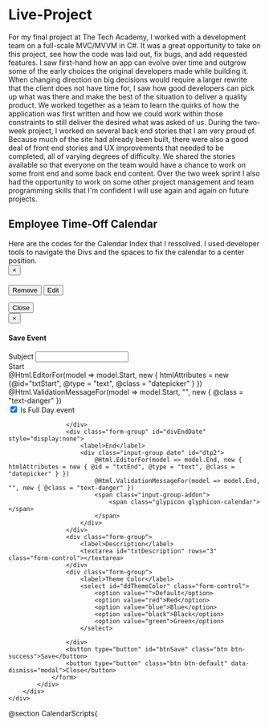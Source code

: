 # Live-Project
For my final project at The Tech Academy, I worked with a development team on a full-scale MVC/MVVM in C#. It was a great opportunity to take on this project, see how the code was laid out, fix bugs, and add requested features. I saw first-hand how an app can evolve over time and outgrow some of the early choices the original developers made while building it. When changing direction on big decisions would require a larger rewrite that the client does not have time for, I saw how good developers can pick up what was there and make the best of the situation to deliver a quality product. We worked together as a team to learn the quirks of how the application was first written and how we could work within those constraints to still deliver the desired what was asked of us. During the two-week project, I worked on several back end stories that I am very proud of. Because much of the site had already been built, there were also a good deal of front end stories and UX improvements that needed to be completed, all of varying degrees of difficulty. We shared the stories available so that everyone on the team would have a chance to work on some front end and some back end content. Over the two week sprint I also had the opportunity to work on some other project management and team programming skills that I'm confident I will use again and again on future projects.


<h2 class="employee_timeoffcalendar_h2">Employee Time-Off Calendar</h2>
Here are the codes for the Calendar Index that I ressolved.
I used developer tools to navigate the Divs and the spaces to fix the calendar to a center position.

<div class="row employee_timeoffcalendar_row">
    <div class="col-md-12">
        <div class="employee_timeoffcalendar" id="calendar"></div>
    </div>
</div>

<div id="myModal" class="modal fade" role="dialog">
    <div class="modal-dialog">
        <div class="modal-content">
            <div class="modal-header">
                <button type="button" class="close" data-dismiss="modal">&times;</button>
                <h4 class="modal-title"><span id="eventTitle"></span></h4>
            </div>
            <div class="modal-body">
                <button id="btnDelete" class="btn btn-default btn-sm pull-right">
                    <span class="glyphicon glyphicon-remove"></span> Remove
                </button>
                <button id="btnEdit" class="btn btn-default btn-sm pull-right" style="margin-right:5px;">
                    <span class="glyphicon glyphicon-pencil"></span> Edit
                </button>
                <p id="pDetails"></p>
            </div>
            <div class="modal-footer">
                <button type="button" class="btn btn-default" data-dismiss="modal">Close</button>
            </div>
        </div>
    </div>
</div>

<div id="myModalSave" class="modal fade" role="dialog">
    <div class="modal-dialog">
        <div class="modal-content">
            <div class="modal-header">
                <button type="button" class="close" data-dismiss="modal">&times;</button>
                <h4 class="modal-title">Save Event</h4>
            </div>
            <div class="modal-body">
                <form class="col-md-12 formContainer">
                    <input type="hidden" id="hdEventID" value="0" />
                    <div class="form-group">
                        <label>Subject</label>
                        <input type="text" id="txtSubject" class="form-control" />
                    </div>
                    <div class="form-group">
                        <label>Start</label>
						<div class="input-group" id="dtp1">
							@Html.EditorFor(model => model.Start, new { htmlAttributes = new {@id="txtStart", @type = "text", @class = "datepicker" } })
							@Html.ValidationMessageFor(model => model.Start, "", new { @class = "text-danger" })
							<span class="input-group-addon">
								<span class="glypicon glyphicon-calendar"></span>
							</span>
						</div>
                    </div>
                    <div class="form-group">
                        <div class="checkbox">
                            <label><input type="checkbox" id="chkIsFullDay" checked="checked" /> Is Full Day event</label>
                        </div>

                    </div>
                    <div class="form-group" id="divEndDate" style="display:none">
                        <label>End</label>
						<div class="input-group date" id="dtp2">
							@Html.EditorFor(model => model.End, new { htmlAttributes = new { @id = "txtEnd", @type = "text", @class = "datepicker" } })
							@Html.ValidationMessageFor(model => model.End, "", new { @class = "text-danger" })
							<span class="input-group-addon">
								<span class="glypicon glyphicon-calendar"></span>
							</span>
						</div>
                    </div>
                    <div class="form-group">
                        <label>Description</label>
                        <textarea id="txtDescription" rows="3" class="form-control"></textarea>
                    </div>
                    <div class="form-group">
                        <label>Theme Color</label>
                        <select id="ddThemeColor" class="form-control">
                            <option value="">Default</option>
                            <option value="red">Red</option>
                            <option value="blue">Blue</option>
                            <option value="black">Black</option>
                            <option value="green">Green</option>
                        </select>

                    </div>
                    <button type="button" id="btnSave" class="btn btn-success">Save</button>
                    <button type="button" class="btn btn-default" data-dismiss="modal">Close</button>
                </form>
            </div>
        </div>
    </div>
</div>


<link href="https://cdnjs.cloudflare.com/ajax/libs/fullcalendar/3.4.0/fullcalendar.min.css" rel="stylesheet" />
<link href="https://cdnjs.cloudflare.com/ajax/libs/fullcalendar/3.4.0/fullcalendar.print.css" rel="stylesheet" media="print" />
<link href="https://cdnjs.cloudflare.com/ajax/libs/bootstrap-datetimepicker/4.17.47/css/bootstrap-datetimepicker.min.css" rel="stylesheet" />

@section CalendarScripts{
    <script src="https://cdnjs.cloudflare.com/ajax/libs/moment.js/2.18.1/moment.min.js"></script>
    <script src="https://cdnjs.cloudflare.com/ajax/libs/fullcalendar/3.4.0/fullcalendar.min.js"></script>
    <script type="text/javascript" src="https://cdnjs.cloudflare.com/ajax/libs/bootstrap-datetimepicker/4.17.47/js/bootstrap-datetimepicker.min.js"></script>
    <script>

        $(document).ready(function () {
            var events = [];
            var selectedEvent = null;
            FetchEventAndRenderCalendar();
            function FetchEventAndRenderCalendar() {
                events = [];
                $.ajax({
                    type: "GET",
                    url: "/calendar/GetEvents",
                    success: function (data) {
                        $.each(data, function (i, v) {
                            events.push({
                                eventID: v.EventID,
                                title: v.Subject,
                                description: v.Description,
                                start: moment(v.Start),
                                end: v.End != null ? moment(v.End) : null,
                                color: v.ThemeColor,
                                allDay: v.IsFullDay
                            });
                        })

                        GenerateCalendar(events);

                    },
                    error: function (error) {
                        alert('failed');
                    }

                })
            }


            function GenerateCalendar(events) {
                $('#calendar').fullCalendar('destroy');
                $('#calendar').fullCalendar({
                    contentHeight: 400,
                    defaultDate: new Date(),
                    timeFormat: 'h(:mm)a',
                    header: {
                        left: 'prev,next today',
                        center: 'title',
                        right: 'month, basicWeek, basicDay, agenda'
                    },
                    eventLimit: true,
                    eventColor: '#378006',
                    events: events,
                    //Changed name from CalEvent to CalendarEvent
                    eventClick: function (calendarEvent, jsEvent, view) {
                        selectedEvent = calendarEvent;
                        $('#myModal #eventTitle').text(calendarEvent.title);
                        var $description = $('<div/>');
                        $description.append($('<p/>').html('<b>Start:</b>' + calendarEvent.start.format("MM-DD-YYYY hh:mm A")));
                        if (calendarEvent.end != null) {
                            $description.append($('<p/>').html('<b>End:</b>' + calendarEvent.end.format("MM-DD-YYYY hh:mm A")));
                        }
                        $description.append($('<p/>').html('<b>Description:</b>' + calendarEvent.description));
                        $('#myModal #pDetails').empty().html($description);

                        $('#myModal').modal();
                    },
                    selectable: true,
                    select: function (start, end) {
                        selectedEvent = {
                            eventID: 0,
                            title: '',
                            description: '',
                            start: start,
                            end: end,
                            allDay: false,
                            color: ''
                        };
                        openAddEditForm();
                        $('#calendar').fullCalendar('unselect');
                    },
                    editable: true,
                    eventDrop: function (event) {
                        var data = {
                            EventID: event.eventID,
                            Subject: event.title,
                            Start: event.start.format('MM/DD/YYYY hh:mm A'),
                            End: event.end != null ? event.end.format('MM/DD/YYYY hh:mm A') : null,
                            Description: event.description,
                            ThemeColor: event.color,
                            IsFullDay: event.allDay
                        };
                        SaveEvent(data);
                    }

                })



            }

            $('#btnEdit').click(function () {
                //Open modal dialog for edit event
                openAddEditForm();
            })
            $('#btnDelete').click(function () {
                if (selectedEvent != null && confirm('Are you sure you want to remove?')) {
                    $.ajax({
                        type: "POST",
                        url: '/calendar/DeleteEvent',
                        data: { 'eventID': selectedEvent.eventID },
                        success: function (data) {
                            if (data.status) {
                                //Refresh the calendar
                                FetchEventAndRenderCalendar();
                                $('#myModal').modal('hide');
                            }
                        },
                        error: function () {
                            alert('Failed');
                        }
                    })
                }
            })

            $('#dtp1,#dtp2').datetimepicker({
                format: 'MM/DD/YYYY hh:mm A'
            });

            $('#chkIsFullDay').change(function () {
                if ($(this).is(':checked')) {
                    $('#divEndDate').hide();
                }
                else {
                    $('#divEndDate').show();
                }

            });

            function openAddEditForm() {
                if (selectedEvent != null) {
                    $('#hdEventID').val(selectedEvent.eventID);
                    $('#txtSubject').val(selectedEvent.title);
                    $('#txtStart').val(selectedEvent.start.format('MM/DD/YYYY hh:mm A'));
                    $('#chkIsFullDay').prop("checked", selectedEvent.allDay || false);
                    $('#chkIsFullDay').change();
                    $('#txtEnd').val(selectedEvent.end != null ? selectedEvent.end.format('MM/DD/YYYY hh:mm A') : '');
                    $('#txtDescription').val(selectedEvent.description);
                    $('#ddThemeColor').val(selectedEvent.color);
                }
                $('#myModal').modal('hide');
                $('#myModalSave').modal();
            }

            $('#btnSave').click(function () {
                //Validation/
                if ($('#txtSubject').val().trim() == "") {
                    alert('Subject required');
                    return;
                }
                if ($('#txtStart').val().trim() == "") {
                    alert('Start date required');
                    return;
                }
                if ($('#chkIsFullDay').is(':checked') == false && $('#txtEnd').val().trim() == "") {
                    alert('End date required');
                    return;
                }
                else {
                    var startDate = moment($('#txtStart').val(), "MM/DD/YYYY hh:mm A").toDate();
                    var endDate = moment($('#txtEnd').val(), "MM/DD/YYYY hh:mm A").toDate();
                    if (startDate > endDate) {
                        alert('Invalid end date');
                        return;
                    }

                }

                var data = {
                    EventId: $('#hdEventID').val(),
                    Subject: $('#txtSubject').val().trim(),
                    Start: $('#txtStart').val().trim(),
                    End: $('#chkIsFullDay').is(':checked') ? null : $('#txtEnd').val().trim(),
                    Description: $('#txtDescription').val(),
                    ThemeColor: $('#ddThemeColor').val(),
                    IsFullDay: $('chkIsFullDay').is(':checked')
                }
                SaveEvent(data);
                //..........................................
                // call function for submit data to the server

            })

            function SaveEvent(data) {
                $.ajax({
                    type: "POST",
                    url: '/calendar/SaveEvent',
                    data: data,
                    success: function (data) {
                        if (data.status) {
                            //Refresh the calendar
                            FetchEventAndRenderCalendar();
                            $('#myModalSave').modal('hide');
                        }
                    },
                    error: function () {
                        alert('Failed');
                    }
                })

            }

        })
    </script>
}




This is the Schedule Index View, that I modified and added some CSS and added some Anchor buttons Edit, Details and Delete Button



<div class="indexContainer">
    
    <h2>Schedules</h2>

    <p>
        @Html.Partial(AnchorButtonGroupHelper.PartialView, AnchorButtonGroupHelper.GetCreate())
    </p>
    @using (Html.BeginForm("Index", "Schedules", FormMethod.Get))


    {
        <p>
            @*search box - NOT CONNECTED  - see Schedules Controller 7/26/19 - J.R. *@
            @Html.TextBox("SearchString", ViewBag.CurrentFilter as string)
            <input type="submit" value="Search" />

            @*show default page button*@
            <a type="button" class="btn btn-sm" href="@Url.Action("Index")">
                Show Schedules
            </a>
        </p>
    }
    @foreach (var Job in Model)
    {
        <table class="table table-light rounded-lg">

            <tr>
                <td>
                    @Html.DisplayFor(Model => Job.Key.JobTitle)
                </td>
                <td>

                    @Html.ActionLink("Details", "Details", "Jobs", new { id = Job.Key.JobIb }, new { @class = "jobDetails" })
                    @Html.ActionLink("Delete", "Delete", "Jobs", new { id = Job.Key.JobIb }, new { @class = "jobDelete" })
                </td>
            </tr>
        </table>

        <div>
            <table style="width:100%;">
                <tr>
                    <th>Name</th>
                    <th>Start Date</th>
                    <th>End Date</th>
                </tr>


                @foreach (var schedule in Job.Value)
                {
                    <tr>
                        <td>
                            @Html.DisplayFor(Model => schedule.Person.FullName)
                        </td>
                        <td>
                            @Html.DisplayFor(Model => schedule.StartDate)
                        </td>
                        <td>
                            @Html.DisplayFor(Model => schedule.EndDate)
                        </td>
                        <td>
                            @Html.AnchorButton(AnchorType.Edit, Url.Action("Edit", new { id = schedule.ScheduleId }))
                            @Html.AnchorButton(AnchorType.Details, Url.Action("Details", new { id = schedule.ScheduleId }))
                            @Html.AnchorButton(AnchorType.Delete, Url.Action("Delete", new { id = schedule.ScheduleId }))
                        </td>
                    </tr>
                }


            </table>
        </div>


    }






    @*@*Pages*@
    @*<br />
        Page @(Model.PageCount < Model.PageNumber ? 0 : Model.PageNumber) of @Model.PageCount

        @Html.PagedListPager(Model, page => Url.Action("Index",
            new { page, sortOrder = ViewBag.CurrentSort, currentFilter = ViewBag.CurrentFilter }))*@

    @****************         Modal Error         *****************@

    @if (ViewBag.ErrorModalVM != null)
    {
        @Html.Partial("_ErrorModal", (ManagementPortal.ViewModels.ErrorModalVM)ViewBag.ErrorModalVM)
    }

</div>


